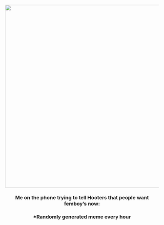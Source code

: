 <p align="center">
        <img src="https://i.redd.it/d07dq4yyfft91.jpg" width="600" height="600">
        </p>
        <h3 align="center">Me on the phone trying to tell Hooters that people want femboy’s now:</h3>
        <h3 align="center">*Randomly generated meme every hour</h3>
    